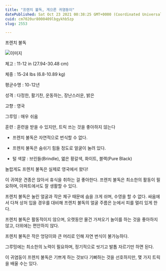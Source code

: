 ```yaml
---
title: "프렌치 불독, 게으른 귀염둥이"
datePublished: Sat Oct 23 2021 00:38:25 GMT+0000 (Coordinated Universal Time)
cuid: cm7020ur8000409lbgykhb5zp
slug: 2553

---
```



프렌치 불독

![이미지](https://cdn.hashnode.com/res/hashnode/image/upload/v1739252484204/2af52a66-ae8a-4cb4-83ea-75611b9ab3db.jpeg)

체고 : 11-12 in (27.94-30.48 cm)

체중 : 15-24 lbs (6.8-10.89 kg)

평균수명 : 10-12년

성격 : 다정한, 활기찬, 운동하는, 장난스러운, 밝은

고향 : 영국

그루밍 : 매우 쉬움

훈련 : 훈련을 받을 수 있지만, 트릭 쓰는 것을 좋아하지 않는다

* 프렌치 불독은 자연적으로 번식할 수 없다.

* 프렌치 불독은 숨쉬기 힘들 정도로 얼굴이 눌려 있다.

* 털 색깔 : 브린들(Brindle), 엷은 황갈색, 화이트, 블랙(Pure Black)

놀랍게도 프렌치 불독은 실제로 영국에서 왔다!

이 귀여운 견종은 앉아서 휴식을 취하는 걸 좋아한다. 프렌치 불독은 최소한의 활동이 필요하며, 아파트에서도 잘 생활할 수 있다.

프렌치 불독은 눌린 얼굴과 작은 체구 때문에 숨을 크게 쉬며, 수영을 할 수 없다. 싸움에서 다쳐 상처 입을 경우를 대비해 프렌치 불독의 얼굴 주름은 눈에서 피를 멀리 있게 한다.

프렌치 불독은 활동적이지 않으며, 오랫동안 물건 가져오기 놀이를 하는 것을 좋아하지 않고, 더위에는 편안하지 않다.

프렌치 불독은 작은 엉덩이와 큰 머리로 인해 자연 번식이 불가능하다.

그루밍에는 최소한의 노력이 필요하며, 정기적으로 씻기고 발톱 자르기만 하면 된다.

이 귀염둥이 프렌치 불독은 기쁘게 하는 것보다 기뻐하는 것을 선호하지만, 몇 가지 트릭을 배울 수는 있다.